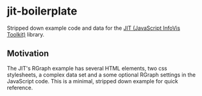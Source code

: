 jit-boilerplate
===============

Stripped down example code and data for the [JIT (JavaScript InfoVis Toolkit)](http://thejit.org/) library.

Motivation
----------

The JIT's RGraph example has several HTML elements, two css stylesheets, a complex data set and a some optional RGraph settings in the JavaScript code. This is a minimal, stripped down example for quick reference.